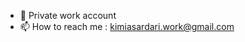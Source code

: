 - 👋 Private work account
- 📫 How to reach me : kimiasardari.work@gmail.com


<!---
KimiaSardariWORK/KimiaSardariWORK is a ✨ special ✨ repository because its `README.md` (this file) appears on your GitHub profile.
You can click the Preview link to take a look at your changes.
--->
